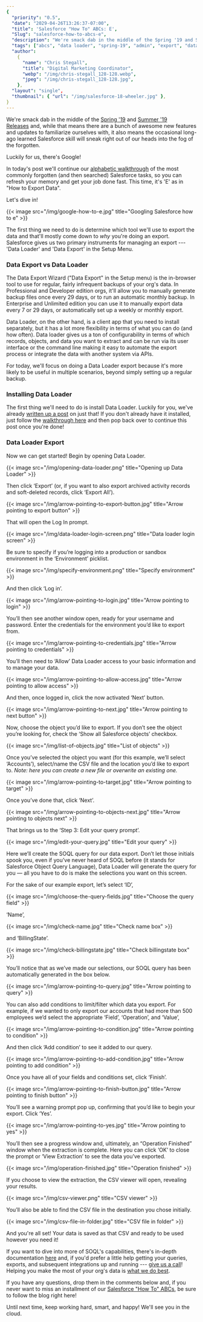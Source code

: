 ```yaml
---
{
  "priority": "0.5",
  "date": "2029-04-26T13:26:37-07:00",
  "title": 'Salesforce "How To" ABCs: E',
  "Slug": "salesforce-how-to-abcs-e",
  "description": "We're smack dab in the middle of the Spring '19 and Summer '19 Releases and, while that means there are a bunch of awesome new features and updates to familiarize ourselves with...",
  "tags": ["abcs", "data loader", "spring-19", "admin", "export", "data"],
  "author":
    {
      "name": "Chris Stegall",
      "title": "Digital Marketing Coordinator",
      "webp": "/img/chris-stegall_128-128.webp",
      "jpeg": "/img/chris-stegall_128-128.jpg",
    },
  "layout": "single",
  "thumbnail": { "url": "/img/salesforce-18-wheeler.jpg" },
}
---
```


We're smack dab in the middle of the [Spring '19](https://medium.com/creme-de-la-crm/spring-19-release-the-final-countdown-1f7b24a1dc1) and [Summer '19 Releases](https://medium.com/creme-de-la-crm/new-release-test-drive-the-summer-19-sandbox-preview-4b307f78fb7f) and, while that means there are a bunch of awesome new features and updates to familiarize ourselves with, it also means the occasional long-ago learned Salesforce skill will sneak right out of our heads into the fog of the forgotten.

Luckily for us, there's Google!

In today's post we'll continue our [alphabetic walkthrough](https://medium.com/tag/salesforce-how-to-abcs/archive) of the most commonly forgotten (and then searched) Salesforce tasks, so you can refresh your memory and get your job done fast. This time, it's 'E' as in "How to Export Data".

Let's dive in!

{{< image src="/img/google-how-to-e.jpg" title="Googling Salesforce how to e" >}}

The first thing we need to do is determine which tool we'll use to export the data and that'll mostly come down to *why* you're doing an export. Salesforce gives us two primary instruments for managing an export --- 'Data Loader' and 'Data Export' in the Setup Menu.

### Data Export vs Data Loader

The Data Export Wizard ("Data Export" in the Setup menu) is the in-browser tool to use for regular, fairly infrequent backups of your org's data. In Professional and Developer edition orgs, it'll allow you to manually generate backup files once every 29 days, or to run an automatic monthly backup. In Enterprise and Unlimited edition you can use it to manually export data every 7 or 29 days, or automatically set up a weekly or monthly export.

Data Loader, on the other hand, is a client app that you need to install separately, but it has a lot more flexibility in terms of what you can do (and how often). Data loader gives us a ton of configurability in terms of which records, objects, and data you want to extract and can be run via its user interface or the command line making it easy to automate the export process or integrate the data with another system via APIs.

For today, we'll focus on doing a Data Loader export because it's more likely to be useful in multiple scenarios, beyond simply setting up a regular backup.

### Installing Data Loader

The first thing we'll need to do is install Data Loader. Luckily for you, we've already [written up a post](https://medium.com/creme-de-la-crm/salesforce-faqs-how-to-install-data-loader-648fd6ab9835) on just that! If you don't already have it installed, just follow the [walkthrough here](https://medium.com/creme-de-la-crm/salesforce-faqs-how-to-install-data-loader-648fd6ab9835) and then pop back over to continue this post once you're done!

### Data Loader Export

Now we can get started! Begin by opening Data Loader.

{{< image src="/img/opening-data-loader.png" title="Opening up Data Loader" >}}

Then click ‘Export’ (or, if you want to also export archived activity records and soft-deleted records, click ‘Export All’).

{{< image src="/img/arrow-pointing-to-export-button.jpg" title="Arrow pointing to export button" >}}

That will open the Log In prompt.

{{< image src="/img/data-loader-login-screen.png" title="Data loader login screen" >}}

Be sure to specify if you’re logging into a production or sandbox environment in the ‘Environment’ picklist.

{{< image src="/img/specify-environment.png" title="Specify environment" >}}

And then click ‘Log in’.

{{< image src="/img/arrow-pointing-to-login.jpg" title="Arrow pointing to login" >}}

You’ll then see another window open, ready for your username and password. Enter the credentials for the environment you’d like to export from.

{{< image src="/img/arrow-pointing-to-credentials.jpg" title="Arrow pointing to credentials" >}}

You’ll then need to ‘Allow’ Data Loader access to your basic information and to manage your data.

{{< image src="/img/arrow-pointing-to-allow-access.jpg" title="Arrow pointing to allow access" >}}

And then, once logged in, click the now activated ‘Next’ button.

{{< image src="/img/arrow-pointing-to-next.jpg" title="Arrow pointing to next button" >}}

Now, choose the object you’d like to export. If you don’t see the object you’re looking for, check the ‘Show all Salesforce objects’ checkbox.

{{< image src="/img/list-of-objects.jpg" title="List of objects" >}}

Once you’ve selected the object you want (for this example, we’ll select ‘Accounts’), select/name the CSV file and the location you’d like to export to. _Note: here you can create a new file or overwrite an existing one._

{{< image src="/img/arrow-pointing-to-target.jpg" title="Arrow pointing to target" >}}

Once you’ve done that, click ‘Next’.

{{< image src="/img/arrow-pointing-to-objects-next.jpg" title="Arrow pointing to objects next" >}}

That brings us to the ‘Step 3: Edit your query prompt’.

{{< image src="/img/edit-your-query.jpg" title="Edit your query" >}}

Here we’ll create the SOQL query for our data export. Don’t let those initials spook you, even if you’ve never heard of SOQL before (it stands for Salesforce Object Query Language), Data Loader will generate the query for you — all you have to do is make the selections you want on this screen.

For the sake of our example export, let’s select ‘ID’,

{{< image src="/img/choose-the-query-fields.jpg" title="Choose the query field" >}}

‘Name’,

{{< image src="/img/check-name.jpg" title="Check name box" >}}

and ‘BillingState’.

{{< image src="/img/check-billingstate.jpg" title="Check billingstate box" >}}

You’ll notice that as we’ve made our selections, our SOQL query has been automatically generated in the box below.

{{< image src="/img/arrow-pointing-to-query.jpg" title="Arrow pointing to query" >}}

You can also add conditions to limit/filter which data you export. For example, if we wanted to only export our accounts that had more than 500 employees we’d select the appropriate ‘Field’, ‘Operation’, and ‘Value’,

{{< image src="/img/arrow-pointing-to-condition.jpg" title="Arrow pointing to condition" >}}

And then click ‘Add condition’ to see it added to our query.

{{< image src="/img/arrow-pointing-to-add-condition.jpg" title="Arrow pointing to add condition" >}}

Once you have all of your fields and conditions set, click ‘Finish’.

{{< image src="/img/arrow-pointing-to-finish-button.jpg" title="Arrow pointing to finish button" >}}

You’ll see a warning prompt pop up, confirming that you’d like to begin your export. Click ‘Yes’.

{{< image src="/img/arrow-pointing-to-yes.jpg" title="Arrow pointing to yes" >}}

You’ll then see a progress window and, ultimately, an “Operation Finished” window when the extraction is complete. Here you can click ‘OK’ to close the prompt or ‘View Extraction’ to see the data you’ve exported.

{{< image src="/img/operation-finished.jpg" title="Operation finished" >}}

If you choose to view the extraction, the CSV viewer will open, revealing your results.

{{< image src="/img/csv-viewer.png" title="CSV viewer" >}}

You’ll also be able to find the CSV file in the destination you chose initially.

{{< image src="/img/csv-file-in-folder.jpg" title="CSV file in folder" >}}

And you're all set! Your data is saved as that CSV and ready to be used however you need it!

If you want to dive into more of SOQL's capabilities, there's in-depth documentation [here](https://developer.salesforce.com/docs/atlas.en-us.218.0.soql_sosl.meta/soql_sosl/sforce_api_calls_soql.htm) and, if you'd prefer a little help getting your queries, exports, and subsequent integrations up and running --- [give us a call](/contact)! Helping you make the most of your org's data is [what we do best](/services).

If you have any questions, drop them in the comments below and, if you never want to miss an installment of our [Salesforce "How To" ABCs](https://medium.com/tag/salesforce-how-to-abcs/archive), be sure to follow the blog right here!

Until next time, keep working hard, smart, and happy! We'll see you in the cloud.
